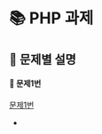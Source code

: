 # :books: PHP 과제 
## :open_file_folder: 문제별 설명
#### :pushpin: 문제1번
<a href = "http://zetgi7dk5359.dothome.co.kr/문제1번.php">문제1번</a>

* 
